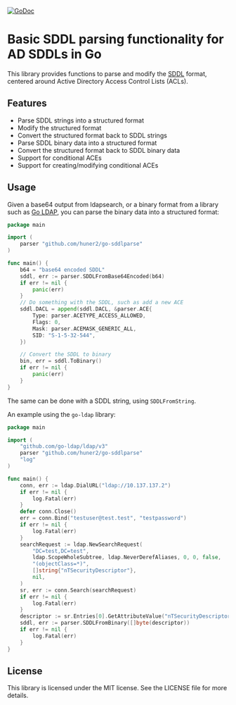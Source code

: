 [![GoDoc](https://pkg.go.dev/badge/github.com/go-ldap/ldap?utm_source=godoc)](https://pkg.go.dev/github.com/huner2/go-sddlparse)

# Basic SDDL parsing functionality for AD SDDLs in Go

This library provides functions to parse and modify the [SDDL](https://msdn.microsoft.com/en-us/library/cc230366.aspx) format, centered around Active Directory Access Control Lists (ACLs).

## Features

* Parse SDDL strings into a structured format
* Modify the structured format
* Convert the structured format back to SDDL strings
* Parse SDDL binary data into a structured format
* Convert the structured format back to SDDL binary data
* Support for conditional ACEs
* Support for creating/modifying conditional ACEs

## Usage

Given a base64 output from ldapsearch, or a binary format from
a library such as [Go LDAP](github.com/go-ldap/ldap), you can
parse the binary data into a structured format:

```go
package main

import (
    parser "github.com/huner2/go-sddlparse"
)

func main() {
    b64 = "base64 encoded SDDL"
    sddl, err := parser.SDDLFromBase64Encoded(b64)
    if err != nil {
        panic(err)
    }
    // Do something with the SDDL, such as add a new ACE
    sddl.DACL = append(sddl.DACL, &parser.ACE{
        Type: parser.ACETYPE_ACCESS_ALLOWED,
        Flags: 0,
        Mask: parser.ACEMASK_GENERIC_ALL,
        SID: "S-1-5-32-544",
    })

    // Convert the SDDL to binary
    bin, err = sddl.ToBinary()
    if err != nil {
        panic(err)
    }
}
```

The same can be done with a SDDL string, using `SDDLFromString`.

An example using the `go-ldap` library:

```go
package main

import (
    "github.com/go-ldap/ldap/v3"
    parser "github.com/huner2/go-sddlparse"
    "log"
)

func main() {
    conn, err := ldap.DialURL("ldap://10.137.137.2")
    if err != nil {
        log.Fatal(err)
    }
    defer conn.Close()
    err = conn.Bind("testuser@test.test", "testpassword")
    if err != nil {
        log.Fatal(err)
    }
    searchRequest := ldap.NewSearchRequest(
        "DC=test,DC=test",
        ldap.ScopeWholeSubtree, ldap.NeverDerefAliases, 0, 0, false,
        "(objectClass=*)",
        []string{"nTSecurityDescriptor"},
        nil,
    )
    sr, err := conn.Search(searchRequest)
    if err != nil {
        log.Fatal(err)
    }
    descriptor := sr.Entries[0].GetAttributeValue("nTSecurityDescriptor")
    sddl, err := parser.SDDLFromBinary([]byte(descriptor))
    if err != nil {
        log.Fatal(err)
    }
}

```

## License

This library is licensed under the MIT license. See the LICENSE file for more details.
